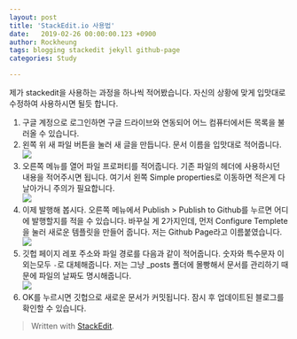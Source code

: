 ```yaml
---
layout: post
title: 'StackEdit.io 사용법'
date:   2019-02-26 00:00:00.123 +0900
author: Rockheung
tags: blogging stackedit jekyll github-page
categories: Study

---
```


제가 stackedit을 사용하는 과정을 하나씩 적어봤습니다. 자신의 상황에 맞게 입맛대로 수정하여 사용하시면 될듯 합니다.

1. 구글 계정으로 로그인하면 구글 드라이브와 연동되어 어느 컴퓨터에서든 목록을 불러올 수 있습니다.
2. 왼쪽 위 새 파일 버튼을 눌러 새 글을 만듭니다. 문서 이름을 입맛대로 적어줍니다. <br>![](https://res.cloudinary.com/rockheung/image/upload/v1551143506/github.io/github_page_-_stackedit.io/01._%EC%83%88_%ED%8C%8C%EC%9D%BC.png)
3.  오른쪽 메뉴를 열어 파일 프로퍼티를 적어줍니다. 기존 파일의 헤더에 사용하시던 내용을 적어주시면 됩니다. 여기서 왼쪽 Simple properties로 이동하면 적은게 다 날아가니 주의가 필요합니다.<br>![](https://res.cloudinary.com/rockheung/image/upload/v1551144164/github.io/github_page_-_stackedit.io/02._%ED%8C%8C%EC%9D%BC_%EC%A0%95%EB%B3%B4.png) 
4. 이제 발행해 봅시다. 오른쪽 메뉴에서 Publish > Publish to Github를 누르면 어디에 발행할지를 적을 수 있습니다. 바꾸실 게 2가지인데, 먼저 Configure Templete을 눌러 새로운 템플릿을 만들어 줍니다. 저는 Github Page라고 이름붙였습니다. <br>  ![](https://res.cloudinary.com/rockheung/image/upload/v1551144429/github.io/github_page_-_stackedit.io/04._%ED%8C%8C%EC%9D%BC_%ED%85%9C%ED%94%8C%EB%A6%BF.png)
5.  깃헙 페이지 레포 주소와 파일 경로를 다음과 같이 적어줍니다. 숫자와 특수문자 이외는모두 `-`로 대체해줍니다. 저는 그냥 _posts 폴더에 몰빵해서 문서를 관리하기 때문에 파일의 날짜도 명시해줍니다.<br>![](https://res.cloudinary.com/rockheung/image/upload/v1551144427/github.io/github_page_-_stackedit.io/03._%EB%B0%9C%ED%96%89.png)
6. OK를 누르시면 깃헙으로 새로운 문서가 커밋됩니다. 잠시 후 업데이트된 블로그를 확인할 수 있습니다.

> Written with [StackEdit](https://stackedit.io/).



